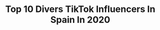 ---
title: Top 10 Divers TikTok Influencers In Spain In 2020
description: >-
  Find top divers TikTok influencers in Spain in 2020. Most popular hashtags: #fail #challenge #casadepapel #parejas.
platform: TikTok
profiles:
  - username: "martinadant"
    fullname: >-
      la diversión de Martina
    location: "Spain"
    followers: 2850085
    engagement: 2481
    commentsToLikes: 0.031817
    id: cka7nh0bnwuwo0i78v1g88qxk
    verified: true
    hashtags: "#comedia, #oreo, #crepes, #fail"
  - username: "paulaav16"
    fullname: >-
      paulaav16
    location: "Spain"
    followers: 35839
    engagement: 1346
    commentsToLikes: 0.066106
    id: ck904ute3ejlt0j785046urzz
    verified: false
    hashtags: "#greenscreen"
  - username: "adhonismejia"
    fullname: >-
      Adhonis Mejía
    location: "Spain"
    followers: 11522
    engagement: 1078
    commentsToLikes: 0.052698
    id: ck8w37uuc7bqe0j78k255v1oh
    verified: false
    hashtags: "#reaccionar"
  - username: "edutobares"
    fullname: >-
      Edu tobares
    location: "Spain"
    followers: 55172
    engagement: 848
    commentsToLikes: 0.262410
    id: ck9oiducvflld0j78ca4q3l0m
    verified: false
    hashtags: "#mascotas, #humor, #bombom, #parejas"
  - username: "albertodevora93"
    fullname: >-
      Alberto Devora
    location: "Spain"
    followers: 93713
    engagement: 1789
    commentsToLikes: 0.004724
    id: ck83wybrfmz820j78s1sc4vj9
    verified: false
    hashtags: "#goprohero, #jumping, #firs, #madrid"
  - username: "adriiiidive"
    fullname: >-
      Adrian Abadia Garcia
    location: "Spain"
    followers: 4688
    engagement: 1110
    commentsToLikes: 0.018769
    id: cka627wgayqoj0i78d5eb5y37
    verified: false
    hashtags: "#305b, #faildive, #parchis, #fail"
  - username: "paulagilabert"
    fullname: >-
      Paula Gilabert
    location: "Spain"
    followers: 12495
    engagement: 544
    commentsToLikes: 0.015566
    id: ckail07uxlz0z0i788cijlljg
    verified: false
    hashtags: "#trainding, #martes, #views, #extremesports"
  - username: "marianayjordi"
    fullname: >-
      Mariana Y Jordi
    location: "Spain"
    followers: 2765
    engagement: 303
    commentsToLikes: 0.026727
    id: cka0yoelic66j0i78a6vv8s4b
    verified: false
    hashtags: "#mamaenamorada, #saludable, #destacame, #parati"
  - username: "6tojavier"
    fullname: >-
      Sixto Javier
    location: "Spain"
    followers: 56458
    engagement: 1177
    commentsToLikes: 0.069830
    id: ck9rokhykd0yi0j78fyyfzk3r
    verified: false
    hashtags: "#bomba, #escudo, #telenovela, #film"
  - username: "elysamunozlamban"
    fullname: >-
      Ely Muñoz
    location: "Spain"
    followers: 4301
    engagement: 823
    commentsToLikes: 0.091444
    id: cka0r7yrlfx2r0i78vr8yht86
    verified: false
    hashtags: "#sexybody, #tudecision, #putoculo, #vieja"
---